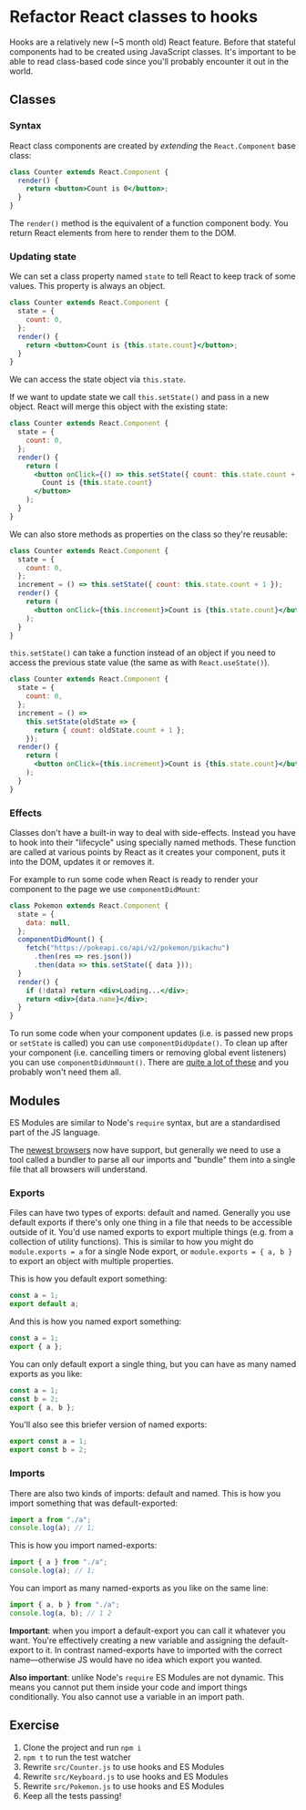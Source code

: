 # Refactor React classes to hooks

Hooks are a relatively new (~5 month old) React feature. Before that stateful components had to be created using JavaScript classes. It's important to be able to read class-based code since you'll probably encounter it out in the world.

## Classes

### Syntax

React class components are created by _extending_ the `React.Component` base class:

```jsx
class Counter extends React.Component {
  render() {
    return <button>Count is 0</button>;
  }
}
```

The `render()` method is the equivalent of a function component body. You return React elements from here to render them to the DOM.

### Updating state

We can set a class property named `state` to tell React to keep track of some values. This property is always an object.

```jsx
class Counter extends React.Component {
  state = {
    count: 0,
  };
  render() {
    return <button>Count is {this.state.count}</button>;
  }
}
```

We can access the state object via `this.state`.

If we want to update state we call `this.setState()` and pass in a new object. React will merge this object with the existing state:

```jsx
class Counter extends React.Component {
  state = {
    count: 0,
  };
  render() {
    return (
      <button onClick={() => this.setState({ count: this.state.count + 1 })}>
        Count is {this.state.count}
      </button>
    );
  }
}
```

We can also store methods as properties on the class so they're reusable:

```jsx
class Counter extends React.Component {
  state = {
    count: 0,
  };
  increment = () => this.setState({ count: this.state.count + 1 });
  render() {
    return (
      <button onClick={this.increment}>Count is {this.state.count}</button>
    );
  }
}
```

`this.setState()` can take a function instead of an object if you need to access the previous state value (the same as with `React.useState()`).

```jsx
class Counter extends React.Component {
  state = {
    count: 0,
  };
  increment = () =>
    this.setState(oldState => {
      return { count: oldState.count + 1 };
    });
  render() {
    return (
      <button onClick={this.increment}>Count is {this.state.count}</button>
    );
  }
}
```

### Effects

Classes don't have a built-in way to deal with side-effects. Instead you have to hook into their "lifecycle" using specially named methods. These function are called at various points by React as it creates your component, puts it into the DOM, updates it or removes it.

For example to run some code when React is ready to render your component to the page we use `componentDidMount`:

```jsx
class Pokemon extends React.Component {
  state = {
    data: null,
  };
  componentDidMount() {
    fetch("https://pokeapi.co/api/v2/pokemon/pikachu")
      .then(res => res.json())
      .then(data => this.setState({ data }));
  }
  render() {
    if (!data) return <div>Loading...</div>;
    return <div>{data.name}</div>;
  }
}
```

To run some code when your component updates (i.e. is passed new props or `setState` is called) you can use `componentDidUpdate()`. To clean up after your component (i.e. cancelling timers or removing global event listeners) you can use `componentDidUnmount()`. There are [quite a lot of these](https://reactjs.org/docs/react-component.html#the-component-lifecycle) and you probably won't need them all.

## Modules

ES Modules are similar to Node's `require` syntax, but are a standardised part of the JS language.

The [newest browsers](https://caniuse.com/#search=modules) now have support, but generally we need to use a tool called a bundler to parse all our imports and "bundle" them into a single file that all browsers will understand.

### Exports

Files can have two types of exports: default and named. Generally you use default exports if there's only one thing in a file that needs to be accessible outside of it. You'd use named exports to export multiple things (e.g. from a collection of utility functions). This is similar to how you might do `module.exports = a` for a single Node export, or `module.exports = { a, b }` to export an object with multiple properties.

This is how you default export something:

```js
const a = 1;
export default a;
```

And this is how you named export something:

```js
const a = 1;
export { a };
```

You can only default export a single thing, but you can have as many named exports as you like:

```js
const a = 1;
const b = 2;
export { a, b };
```

You'll also see this briefer version of named exports:

```js
export const a = 1;
export const b = 2;
```

### Imports

There are also two kinds of imports: default and named. This is how you import something that was default-exported:

```js
import a from "./a";
console.log(a); // 1;
```

This is how you import named-exports:

```js
import { a } from "./a";
console.log(a); // 1;
```

You can import as many named-exports as you like on the same line:

```js
import { a, b } from "./a";
console.log(a, b); // 1 2
```

**Important**: when you import a default-export you can call it whatever you want. You're effectively creating a new variable and assigning the default-export to it. In contrast named-exports have to imported with the correct name—otherwise JS would have no idea which export you wanted.

**Also important**: unlike Node's `require` ES Modules are not dynamic. This means you cannot put them inside your code and import things conditionally. You also cannot use a variable in an import path.

## Exercise

1. Clone the project and run `npm i`
1. `npm t` to run the test watcher
1. Rewrite `src/Counter.js` to use hooks and ES Modules
1. Rewrite `src/Keyboard.js` to use hooks and ES Modules
1. Rewrite `src/Pokemon.js` to use hooks and ES Modules
1. Keep all the tests passing!
